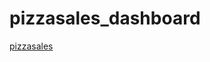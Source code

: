 # pizzasales_dashboard
[pizzasales](https://public.tableau.com/app/profile/raghuvir.kumawat7030/viz/superstoresales_dashboard/Dashboard1?publish=yes)





